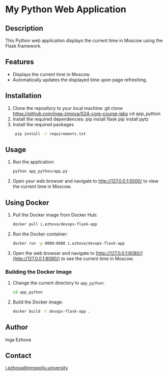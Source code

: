 # My Python Web Application

## Description
This Python web application displays the current time in Moscow using the Flask framework.

## Features
- Displays the current time in Moscow.
- Automatically updates the displayed time upon page refreshing.

## Installation
1. Clone the repository to your local machine:
   git clone https://github.com/inga-zimnya/S24-core-course-labs
   cd app_python
2. Install the required dependencies:
   pip install flask
   pip install pytz
3. Install the required packages
   ```bash
    pip install -r requirements.txt
    ```

## Usage
1. Run the application:
     ```bash
    python app_python/app.py
    ```
2. Open your web browser and navigate to http://127.0.0.1:5000/ to view the current time in Moscow.

## Using Docker

1. Pull the Docker image from Docker Hub:

    ```bash
    docker pull i.ezhova/devops-flask-app
    ```

2. Run the Docker container:

    ```bash
    docker run -p 8080:8080 i.ezhova/devops-flask-app
    ```

3. Open the web browser and navigate to [http://127.0.0.1:8080/](http://127.0.0.1:8080/) to see the current time in
   Moscow.

### Building the Docker Image

1. Change the current directory to `app_python`:

    ```bash
    cd app_python
    ```

2. Build the Docker image:
    ```bash
    docker build -t devops-flask-app .
    ```

## Author
Inga Ezhova

## Contact
i.ezhova@innopolis.university
